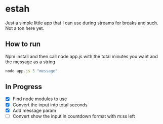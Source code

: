 # estah
 Just a simple little app that I can use during streams for breaks and such.
 Not a ton here yet.
## How to run
Npm install and then call node app.js with the total minutes you want
and the message as a string
``` javascript
node app.js 5 "message"
```


## In Progress
- [x] Find node modules to use
- [x] Convert the input into total seconds
- [x] Add message param
- [ ] Convert show the input in countdown format with m:ss left
